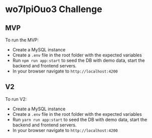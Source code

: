 # wo7IpiOuo3 Challenge

## MVP

To run the MVP:

- Create a MySQL instance
- Create a `.env` file in the root folder with the expected variables
- Run `npm run app:start` to seed the DB with demo data, start the backend and frontend servers.
- In your browser navigate to `http://localhost:4200`

## V2

To run V2:

- Create a MySQL instance
- Create a `.env` file in the root folder with the expected variables
- Run `yarn run app:start` to seed the DB with demo data, start the backend and frontend servers.
- In your browser navigate to `http://localhost:4200`
